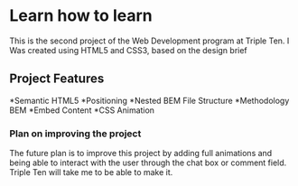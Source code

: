# Learn how to learn
This is the second project of the Web Development program at Triple Ten. I Was created using HTML5 and CSS3, based on the design brief

## Project Features
*Semantic HTML5
*Positioning
*Nested BEM File Structure
*Methodology BEM
*Embed Content
*CSS Animation

### Plan on improving the project
The future plan is to improve this project by adding full animations and being able to interact with the user through the chat box or comment field. Triple Ten will take me to be able to make it.

